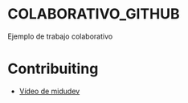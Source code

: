 # COLABORATIVO_GITHUB
Ejemplo de trabajo colaborativo

# Contribuiting

- [Vídeo de midudev](https://www.youtube.com/watch?v=BPns9r76vSI)

